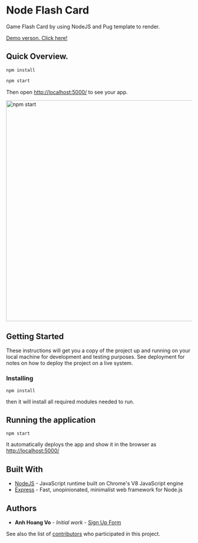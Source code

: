 # Node Flash Card

Game Flash Card by using NodeJS and Pug template to render.


[Demo verson. Click here!](https://anhvo-flashcard.herokuapp.com/hello)


## Quick Overview.


```sh
npm install

npm start
```

Then open [http://localhost:5000/](http://localhost:5000/) to see your app.<br>

<img src='https://i.imgur.com/dhvARql.png' width='600' alt='npm start'>



## Getting Started

These instructions will get you a copy of the project up and running on your local machine for development and testing purposes. See deployment for notes on how to deploy the project on a live system.


### Installing



```
npm install
```


then it will install all required modules needed to run.

## Running the application


```
npm start
```

It automatically deploys the app and show it in the browser as [http://localhost:5000/](http://localhost:5000/)


## Built With

* [NodeJS](https://nodejs.org/) - JavaScript runtime built on Chrome's V8 JavaScript engine
* [Express](https://expressjs.com/) - Fast, unopinionated, minimalist web framework for Node.js



## Authors

* **Anh Hoang Vo** - *Initial work* - [Sign Up Form](https://github.com/AnhVo28/node-flash-card)

See also the list of [contributors](https://github.com/AnhVo28/node-flash-card/contributors) who participated in this project.
